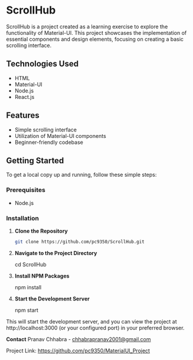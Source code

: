 # ScrollHub

ScrollHub is a project created as a learning exercise to explore the functionality of Material-UI. This project showcases the implementation of essential components and design elements, focusing on creating a basic scrolling interface.

## Technologies Used

- HTML
- Material-UI
- Node.js
- React.js

## Features

- Simple scrolling interface
- Utilization of Material-UI components
- Beginner-friendly codebase

## Getting Started

To get a local copy up and running, follow these simple steps:

### Prerequisites

- Node.js

### Installation

1. **Clone the Repository**
   
   ```bash
   git clone https://github.com/pc9350/ScrollHub.git

2. **Navigate to the Project Directory**

    cd ScrollHub

3. **Install NPM Packages**

    npm install

4. **Start the Development Server**

    npm start

This will start the development server, and you can view the project at http://localhost:3000 (or your configured port) in your preferred browser.

**Contact**
Pranav Chhabra - chhabrapranav2001@gmail.com

Project Link: https://github.com/pc9350/MaterialUI_Project